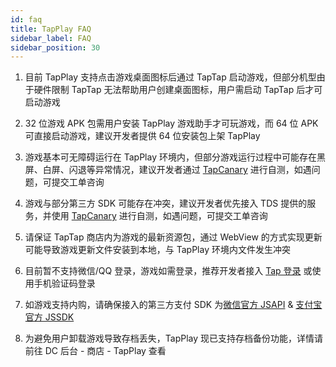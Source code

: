 ```yaml
---
id: faq
title: TapPlay FAQ
sidebar_label: FAQ
sidebar_position: 30
---
```


1. 目前 TapPlay 支持点击游戏桌面图标后通过 TapTap 启动游戏，但部分机型由于硬件限制 TapTap 无法帮助用户创建桌面图标，用户需启动 TapTap 后才可启动游戏
2. 32 位游戏 APK 包需用户安装 TapPlay 游戏助手才可玩游戏，而 64 位 APK可直接启动游戏，建议开发者提供 64 位安装包上架 TapPlay
3. 游戏基本可无障碍运行在 TapPlay 环境内，但部分游戏运行过程中可能存在黑屏、白屏、闪退等异常情况，建议开发者通过 [TapCanary](https://www.taptap.com/app/222711) 进行自测，如遇问题，可提交工单咨询
4. 游戏与部分第三方 SDK 可能存在冲突，建议开发者优先接入 TDS 提供的服务，并使用 [TapCanary](https://www.taptap.com/app/222711) 进行自测，如遇问题，可提交工单咨询
5. 请保证 TapTap 商店内为游戏的最新资源包，通过 WebView 的方式实现更新可能导致游戏更新文件安装到本地，与 TapPlay 环境内文件发生冲突
6. 目前暂不支持微信/QQ 登录，游戏如需登录，推荐开发者接入 [Tap 登录](/sdk/taptap-login/features/) 或使用手机验证码登录
7. 如游戏支持内购，请确保接入的第三方支付 SDK 为[微信官方 JSAPI](https://pay.weixin.qq.com/wiki/doc/api/H5.php?chapter=15_1) & [支付宝官方 JSSDK ](https://opendocs.alipay.com/open/203/105285)

8. 为避免用户卸载游戏导致存档丢失，TapPlay 现已支持存档备份功能，详情请前往 DC 后台 - 商店 - TapPlay 查看